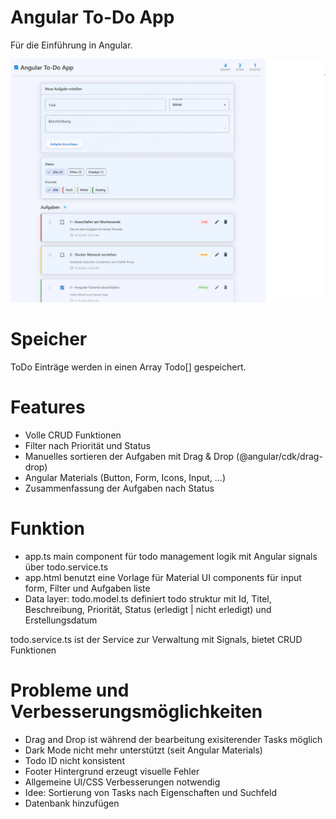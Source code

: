 # Angular To-Do App
Für die Einführung in Angular.

![Todo App UI](./public/screenshot.png)

# Speicher
ToDo Einträge werden in einen Array Todo[] gespeichert.

# Features
- Volle CRUD Funktionen
- Filter nach Priorität und Status
- Manuelles sortieren der Aufgaben mit Drag & Drop (@angular/cdk/drag-drop)
- Angular Materials (Button, Form, Icons, Input, ...)
- Zusammenfassung der Aufgaben nach Status

# Funktion
- app.ts main component für todo management logik mit Angular signals über todo.service.ts
- app.html benutzt eine Vorlage für Material UI components für input form, Filter und Aufgaben liste
- Data layer: 
todo.model.ts definiert todo struktur mit Id, Titel, Beschreibung, Priorität, Status (erledigt | nicht erledigt) und Erstellungsdatum

todo.service.ts ist der Service zur Verwaltung mit Signals, bietet CRUD Funktionen

# Probleme und Verbesserungsmöglichkeiten
- Drag and Drop ist während der bearbeitung exisiterender Tasks möglich
- Dark Mode nicht mehr unterstützt (seit Angular Materials)
- Todo ID nicht konsistent
- Footer Hintergrund erzeugt visuelle Fehler
- Allgemeine UI/CSS Verbesserungen notwendig
- Idee: Sortierung von Tasks nach Eigenschaften und Suchfeld
- Datenbank hinzufügen
